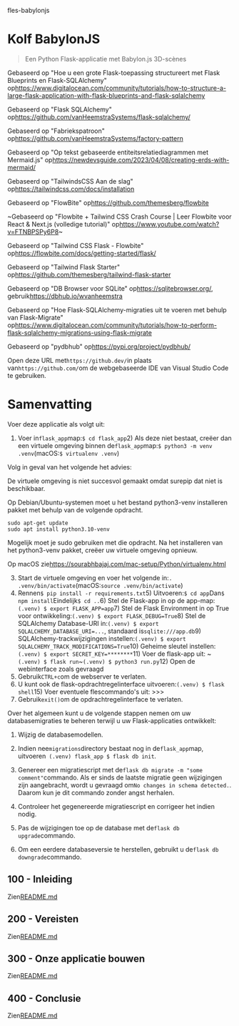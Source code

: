 fles-babylonjs

# Kolf BabylonJS

> Een Python Flask-applicatie met Babylon.js 3D-scènes

Gebaseerd op "Hoe u een grote Flask-toepassing structureert met Flask Blueprints en Flask-SQLAlchemy" op<https://www.digitalocean.com/community/tutorials/how-to-structure-a-large-flask-application-with-flask-blueprints-and-flask-sqlalchemy>

Gebaseerd op "Flask SQLAlchemy" op<https://github.com/vanHeemstraSystems/flask-sqlalchemy/>

Gebaseerd op "Fabriekspatroon" op<https://github.com/vanHeemstraSystems/factory-pattern>

Gebaseerd op "Op tekst gebaseerde entiteitsrelatiediagrammen met Mermaid.js" op<https://newdevsguide.com/2023/04/08/creating-erds-with-mermaid/>

Gebaseerd op "TailwindsCSS Aan de slag" op<https://tailwindcss.com/docs/installation>

Gebaseerd op "FlowBite" op<https://github.com/themesberg/flowbite>

~Gebaseerd op "Flowbite + Tailwind CSS Crash Course | Leer Flowbite voor React & Next.js (volledige tutorial)" op<https://www.youtube.com/watch?v=FTNBPSPy6P8>~

Gebaseerd op "Tailwind CSS Flask - Flowbite" op<https://flowbite.com/docs/getting-started/flask/>

Gebaseerd op "Tailwind Flask Starter" op<https://github.com/themesberg/tailwind-flask-starter>

Gebaseerd op "DB Browser voor SQLite" op<https://sqlitebrowser.org/>, gebruik<https://dbhub.io/wvanheemstra>

Gebaseerd op "Hoe Flask-SQLAlchemy-migraties uit te voeren met behulp van Flask-Migrate" op<https://www.digitalocean.com/community/tutorials/how-to-perform-flask-sqlalchemy-migrations-using-flask-migrate>

Gebaseerd op "pydbhub" op<https://pypi.org/project/pydbhub/>

Open deze URL met`https://github.dev/`in plaats van`https://github.com/`om de webgebaseerde IDE van Visual Studio Code te gebruiken.

# Samenvatting

Voer deze applicatie als volgt uit:

1) Voer in`flask_app`map:`$ cd flask_app`2) Als deze niet bestaat, creëer dan een virtuele omgeving binnen de`flask_app`map:`$ python3 -m venv .venv`(macOS:`$ virtualenv .venv`)

Volg in geval van het volgende het advies:

De virtuele omgeving is niet succesvol gemaakt omdat surepip dat niet is
beschikbaar.

Op Debian/Ubuntu-systemen moet u het bestand python3-venv installeren
pakket met behulp van de volgende opdracht.

    sudo apt-get update
    sudo apt install python3.10-venv

Mogelijk moet je sudo gebruiken met die opdracht.  Na het installeren van het python3-venv
pakket, creëer uw virtuele omgeving opnieuw.

Op macOS zie<https://sourabhbajaj.com/mac-setup/Python/virtualenv.html>

3) Start de virtuele omgeving en voer het volgende in:`. .venv/bin/activate`(macOS:`source .venv/bin/activate`)
4) Rennen`$ pip install -r requirements.txt`5) Uitvoeren:`$ cd app`Dan`$ npm install`Eindelijk`$ cd ..`6) Stel de Flask-app in op de app-map:`(.venv) $ export FLASK_APP=app`7) Stel de Flask Environment in op True voor ontwikkeling:`(.venv) $ export FLASK_DEBUG=True`8) Stel de SQLAlchemy Database-URI in:`(.venv) $ export SQLALCHEMY_DATABASE_URI=...`, standaard is`sqlite:///app.db`9) SQLAlchemy-trackwijzigingen instellen:`(.venv) $ export SQLALCHEMY_TRACK_MODIFICATIONS=True`10) Geheime sleutel instellen:`(.venv) $ export SECRET_KEY=********`11) Voer de flask-app uit: ~`(.venv) $ flask run`~`(.venv) $ python3 run.py`12) Open de webinterface zoals gevraagd
13) Gebruik`CTRL+c`om de webserver te verlaten.
14) U kunt ook de flask-opdrachtregelinterface uitvoeren:`(.venv) $ flask shell`15) Voer eventuele flescommando's uit: >>>
16) Gebruik`exit()`om de opdrachtregelinterface te verlaten.

Over het algemeen kunt u de volgende stappen nemen om uw databasemigraties te beheren terwijl u uw Flask-applicaties ontwikkelt:

1) Wijzig de databasemodellen.

2) Indien nee`migrations`directory bestaat nog in de`flask_app`map, uitvoeren` (.venv) flask_app $ flask db init`.

3) Genereer een migratiescript met de`flask db migrate -m "some comment"`commando. Als er sinds de laatste migratie geen wijzigingen zijn aangebracht, wordt u gevraagd om`No changes in schema detected.`. Daarom kun je dit commando zonder angst herhalen.

4) Controleer het gegenereerde migratiescript en corrigeer het indien nodig.

5) Pas de wijzigingen toe op de database met de`flask db upgrade`commando.

6) Om een ​​eerdere databaseversie te herstellen, gebruikt u de`flask db downgrade`commando.

## 100 - Inleiding

Zien[README.md](./100/README.md)

## 200 - Vereisten

Zien[README.md](./200/README.md)

## 300 - Onze applicatie bouwen

Zien[README.md](./300/README.md)

## 400 - Conclusie

Zien[README.md](./400/README.md)
